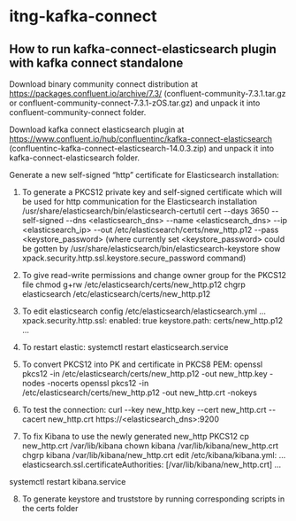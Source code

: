 # itng-kafka-connect

## How to run kafka-connect-elasticsearch plugin with kafka connect standalone

Download binary community connect distribution at https://packages.confluent.io/archive/7.3/ (confluent-community-7.3.1.tar.gz or confluent-community-connect-7.3.1-zOS.tar.gz) and unpack it into confluent-community-connect folder.

Download kafka connect elasticsearch plugin at https://www.confluent.io/hub/confluentinc/kafka-connect-elasticsearch (confluentinc-kafka-connect-elasticsearch-14.0.3.zip) and unpack it into kafka-connect-elasticsearch folder.

Generate a new self-signed “http” certificate for Elasticsearch installation:
1. To generate a PKCS12 private key and self-signed certificate which will be used for http communication for the Elasticsearch installation
/usr/share/elasticsearch/bin/elasticsearch-certutil cert --days 3650 --self-signed --dns <elasticsearch_dns> --name <elasticsearch_dns> --ip <elasticsearch_ip> --out /etc/elasticsearch/certs/new_http.p12 --pass <keystore_password>
(where currently set <keystore_password> could be gotten by /usr/share/elasticsearch/bin/elasticsearch-keystore show xpack.security.http.ssl.keystore.secure_password command)

2. To give read-write permissions and change owner group for the PKCS12 file
chmod g+rw /etc/elasticsearch/certs/new_http.p12
chgrp elasticsearch /etc/elasticsearch/certs/new_http.p12

3. To edit elasticsearch config /etc/elasticsearch/elasticsearch.yml
...
xpack.security.http.ssl:
  enabled: true
  keystore.path: certs/new_http.p12
...

4. To restart elastic:
systemctl restart elasticsearch.service

5. To convert PKCS12 into PK and certificate in PKCS8 PEM:
openssl pkcs12 -in /etc/elasticsearch/certs/new_http.p12 -out new_http.key -nodes -nocerts
openssl pkcs12 -in /etc/elasticsearch/certs/new_http.p12 -out new_http.crt -nokeys

6. To test the connection:
curl --key new_http.key --cert new_http.crt --cacert new_http.crt  https://<elasticsearch_dns>:9200

7. To fix Kibana to use the newly generated new_http PKCS12
cp new_http.crt /var/lib/kibana
chown kibana /var/lib/kibana/new_http.crt
chgrp kibana /var/lib/kibana/new_http.crt
edit /etc/kibana/kibana.yml:
...
elasticsearch.ssl.certificateAuthorities: [/var/lib/kibana/new_http.crt]
...

systemctl restart kibana.service

8. To generate keystore and truststore by running corresponding scripts in the certs folder




